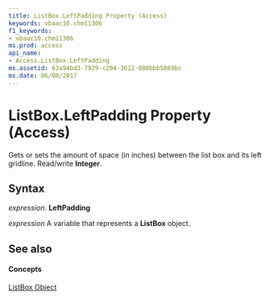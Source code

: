 ```yaml
---
title: ListBox.LeftPadding Property (Access)
keywords: vbaac10.chm11306
f1_keywords:
- vbaac10.chm11306
ms.prod: access
api_name:
- Access.ListBox.LeftPadding
ms.assetid: 63a94bd3-7929-c204-3612-080bbb5869bc
ms.date: 06/08/2017
---
```



# ListBox.LeftPadding Property (Access)

Gets or sets the amount of space (in inches) between the list box and its left gridline. Read/write  **Integer**.


## Syntax

 _expression_. **LeftPadding**

 _expression_ A variable that represents a **ListBox** object.


## See also


#### Concepts


[ListBox Object](listbox-object-access.md)

